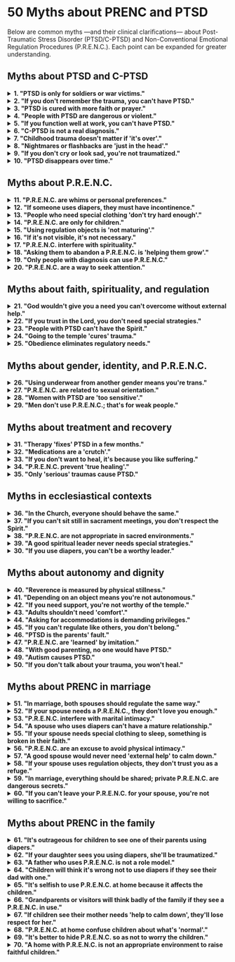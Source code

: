 # 50 Myths about PRENC and PTSD

Below are common myths —and their clinical clarifications— about Post-Traumatic Stress Disorder (PTSD/C-PTSD) and Non-Conventional Emotional Regulation Procedures (P.R.E.N.C.). Each point can be expanded for greater understanding.

## Myths about PTSD and C-PTSD
<details>
<summary><strong>1. "PTSD is only for soldiers or war victims."</strong></summary>
<p><strong>Reality:</strong> PTSD can arise after any traumatic event (abuse, neglect, accidents, domestic violence).<br><strong>Risk:</strong> Invisibilizes civilian suffering, especially women and children.</p>
</details>

<details>
<summary><strong>2. "If you don't remember the trauma, you can't have PTSD."</strong></summary>
<p><strong>Reality:</strong> Dissociative amnesia is a common symptom of C-PTSD. The body remembers even if the mind doesn't.<br><strong>Risk:</strong> Support is denied to those without "narrative evidence".</p>
</details>

<details>
<summary><strong>3. "PTSD is cured with more faith or prayer."</strong></summary>
<p><strong>Reality:</strong> Trauma alters brain circuits; faith can accompany, but doesn't substitute neurological regulation.<br><strong>Risk:</strong> Blames the person for "not praying enough".</p>
</details>

<details>
<summary><strong>4. "People with PTSD are dangerous or violent."</strong></summary>
<p><strong>Reality:</strong> Most freeze or withdraw; aggression is rare and usually defensive.<br><strong>Risk:</strong> Stigmatization and social exclusion.</p>
</details>

<details>
<summary><strong>5. "If you function well at work, you can't have PTSD."</strong></summary>
<p><strong>Reality:</strong> Many people "function" at high emotional cost (exhaustion, dissociation).<br><strong>Risk:</strong> The severity of internal suffering is denied.</p>
</details>

<details>
<summary><strong>6. "C-PTSD is not a real diagnosis."</strong></summary>
<p><strong>Reality:</strong> Although not in DSM-5 (USA), it is in ICD-11 (WHO) and is widely recognized clinically.<br><strong>Risk:</strong> Invalidates the experience of those who suffered prolonged trauma.</p>
</details>

<details>
<summary><strong>7. "Childhood trauma doesn't matter if 'it's over'."</strong></summary>
<p><strong>Reality:</strong> Early trauma reconfigures the developing brain. Its effects are lasting without intervention.<br><strong>Risk:</strong> Minimizes the impact of childhood helplessness.</p>
</details>

<details>
<summary><strong>8. "Nightmares or flashbacks are 'just in the head'."</strong></summary>
<p><strong>Reality:</strong> They are real physiological responses, with activation of the autonomic nervous system.<br><strong>Risk:</strong> Discredits the sensory experience of trauma.</p>
</details>

<details>
<summary><strong>9. "If you don't cry or look sad, you're not traumatized."</strong></summary>
<p><strong>Reality:</strong> Affective anesthesia is a common symptom of PTSD.<br><strong>Risk:</strong> Confuses disconnection with indifference.</p>
</details>

<details>
<summary><strong>10. "PTSD disappears over time."</strong></summary>
<p><strong>Reality:</strong> Without treatment, it can become chronic or worsen.<br><strong>Risk:</strong> Delays seeking help.</p>
</details>

## Myths about P.R.E.N.C.
<details>
<summary><strong>11. "P.R.E.N.C. are whims or personal preferences."</strong></summary>
<p><strong>Reality:</strong> They are neurologically grounded adaptive strategies.<br><strong>Risk:</strong> Reasonable accommodations are denied.</p>
</details>

<details>
<summary><strong>12. "If someone uses diapers, they must have incontinence."</strong></summary>
<p><strong>Reality:</strong> They can be used for tactile containment, not physiological function.<br><strong>Risk:</strong> Unnecessary humiliation and shame.</p>
</details>

<details>
<summary><strong>13. "People who need special clothing 'don't try hard enough'."</strong></summary>
<p><strong>Reality:</strong> Sensory overload is real and exhausting.<br><strong>Risk:</strong> Need is interpreted as laziness.</p>
</details>

<details>
<summary><strong>14. "P.R.E.N.C. are only for children."</strong></summary>
<p><strong>Reality:</strong> Regulatory needs persist in adulthood, especially after complex trauma.<br><strong>Risk:</strong> Support is denied to adults with legitimate needs.</p>
</details>

<details>
<summary><strong>15. "Using regulation objects is 'not maturing'."</strong></summary>
<p><strong>Reality:</strong> Maturity includes knowing what you need to function with dignity.<br><strong>Risk:</strong> Self-regulation is pathologized.</p>
</details>

<details>
<summary><strong>16. "If it's not visible, it's not necessary."</strong></summary>
<p><strong>Reality:</strong> Many P.R.E.N.C. are discrete (underwear, accessories).<br><strong>Risk:</strong> "Visible normality" is demanded as a condition of belonging.</p>
</details>

<details>
<summary><strong>17. "P.R.E.N.C. interfere with spirituality."</strong></summary>
<p><strong>Reality:</strong> They allow greater bodily presence, which facilitates spiritual connection.<br><strong>Risk:</strong> Those who regulate in non-conventional ways are excluded.</p>
</details>

<details>
<summary><strong>18. "Asking them to abandon a P.R.E.N.C. is 'helping them grow'."</strong></summary>
<p><strong>Reality:</strong> Can cause emotional collapse or dissociation.<br><strong>Risk:</strong> Psychological harm and spiritual distancing.</p>
</details>

<details>
<summary><strong>19. "Only people with diagnosis can use P.R.E.N.C."</strong></summary>
<p><strong>Reality:</strong> Many don't have access to diagnosis, but their needs are real.<br><strong>Risk:</strong> Support is conditioned on formal clinical status.</p>
</details>

<details>
<summary><strong>20. "P.R.E.N.C. are a way to seek attention."</strong></summary>
<p><strong>Reality:</strong> Most are used privately or discretely.<br><strong>Risk:</strong> Regulatory intention is discredited.</p>
</details>

## Myths about faith, spirituality, and regulation
<details>
<summary><strong>21. "God wouldn't give you a need you can't overcome without external help."</strong></summary>
<p><strong>Reality:</strong> God gives gifts, including therapists, science, and bodily strategies.<br><strong>Risk:</strong> Help is rejected as "lack of faith".</p>
</details>

<details>
<summary><strong>22. "If you trust in the Lord, you don't need special strategies."</strong></summary>
<p><strong>Reality:</strong> Faith and neuroscience are not mutually exclusive.<br><strong>Risk:</strong> Person is blamed for "depending on earthly things".</p>
</details>

<details>
<summary><strong>23. "People with PTSD can't have the Spirit."</strong></summary>
<p><strong>Reality:</strong> The Spirit can touch any child of God, regardless of their neurological state.<br><strong>Risk:</strong> Spiritual agency is denied.</p>
</details>

<details>
<summary><strong>24. "Going to the temple 'cures' trauma."</strong></summary>
<p><strong>Reality:</strong> The temple is sacred, but doesn't substitute trauma-focused therapy.<br><strong>Risk:</strong> Guilt is generated for "not healing in the temple".</p>
</details>

<details>
<summary><strong>25. "Obedience eliminates regulatory needs."</strong></summary>
<p><strong>Reality:</strong> Obedience doesn't reconfigure brain circuits damaged by trauma.<br><strong>Risk:</strong> Holiness is confused with neurological normality.</p>
</details>

## Myths about gender, identity, and P.R.E.N.C.
<details>
<summary><strong>26. "Using underwear from another gender means you're trans."</strong></summary>
<p><strong>Reality:</strong> It can be for texture, not identity.<br><strong>Risk:</strong> Serious clinical confusion and relational harm.</p>
</details>

<details>
<summary><strong>27. "P.R.E.N.C. are related to sexual orientation."</strong></summary>
<p><strong>Reality:</strong> They are neurological responses, not expressions of sexual identity.<br><strong>Risk:</strong> Double stigmatization.</p>
</details>

<details>
<summary><strong>28. "Women with PTSD are 'too sensitive'."</strong></summary>
<p><strong>Reality:</strong> Sensitivity is an adaptive response to danger.<br><strong>Risk:</strong> Gender trauma is minimized.</p>
</details>

<details>
<summary><strong>29. "Men don't use P.R.E.N.C.; that's for weak people."</strong></summary>
<p><strong>Reality:</strong> Men also have regulatory needs, but hide them due to stigma.<br><strong>Risk:</strong> Isolation and suicide.</p>
</details>

## Myths about treatment and recovery
<details>
<summary><strong>31. "Therapy 'fixes' PTSD in a few months."</strong></summary>
<p><strong>Reality:</strong> Healing from complex trauma takes years and isn't always linear.<br><strong>Risk:</strong> Frustration and treatment abandonment.</p>
</details>

<details>
<summary><strong>32. "Medications are a 'crutch'."</strong></summary>
<p><strong>Reality:</strong> They can restore the neurochemical balance necessary for therapy.<br><strong>Risk:</strong> Effective treatment is rejected.</p>
</details>

<details>
<summary><strong>33. "If you don't want to heal, it's because you like suffering."</strong></summary>
<p><strong>Reality:</strong> Fear of healing (due to loss of identity, etc.) is common in C-PTSD.<br><strong>Risk:</strong> Guilt and abandonment.</p>
</details>

<details>
<summary><strong>34. "P.R.E.N.C. prevent 'true healing'."</strong></summary>
<p><strong>Reality:</strong> They are bridges to regulation, not obstacles.<br><strong>Risk:</strong> Premature renunciation is forced.</p>
</details>

<details>
<summary><strong>35. "Only 'serious' traumas cause PTSD."</strong></summary>
<p><strong>Reality:</strong> Subjective perception of threat is what counts, not "objective severity".<br><strong>Risk:</strong> Neglect or chronic humiliation traumas are invalidated.</p>
</details>

## Myths in ecclesiastical contexts
<details>
<summary><strong>36. "In the Church, everyone should behave the same."</strong></summary>
<p><strong>Reality:</strong> Neurological diversity is part of God's plan.<br><strong>Risk:</strong> Forced homogenization that excludes.</p>
</details>

<details>
<summary><strong>37. "If you can't sit still in sacrament meetings, you don't respect the Spirit."</strong></summary>
<p><strong>Reality:</strong> Movement can be necessary sensory regulation.<br><strong>Risk:</strong> Public correction that humiliates.</p>
</details>

<details>
<summary><strong>38. "P.R.E.N.C. are not appropriate in sacred environments."</strong></summary>
<p><strong>Reality:</strong> Holiness includes compassion for real needs.<br><strong>Risk:</strong> Appearance is prioritized over inclusion.</p>
</details>

<details>
<summary><strong>39. "A good spiritual leader never needs special strategies."</strong></summary>
<p><strong>Reality:</strong> Leaders are also human with neurological needs.<br><strong>Risk:</strong> Hypocrisy and exhaustion.</p>
</details>

<details>
<summary><strong>30. "If you use diapers, you can't be a worthy leader."</strong></summary>
<p><strong>Reality:</strong> Dignity doesn't depend on sensory regulation.<br><strong>Risk:</strong> Callings are excluded based on prejudice.</p>
</details>

## Myths about autonomy and dignity
<details>
<summary><strong>40. "Reverence is measured by physical stillness."</strong></summary>
<p><strong>Reality:</strong> Reverence is of the heart, not the body.<br><strong>Risk:</strong> Expression is confused with intention.</p>
</details>

<details>
<summary><strong>41. "Depending on an object means you're not autonomous."</strong></summary>
<p><strong>Reality:</strong> Autonomy includes choosing your regulation tools.<br><strong>Risk:</strong> Personal agency is denied.</p>
</details>

<details>
<summary><strong>42. "If you need support, you're not worthy of the temple."</strong></summary>
<p><strong>Reality:</strong> Temple worthiness is based on the heart, not neurological functionality.<br><strong>Risk:</strong> Unjust spiritual barriers.</p>
</details>

<details>
<summary><strong>43. "Adults shouldn't need 'comfort'."</strong></summary>
<p><strong>Reality:</strong> Bodily comfort is a basic human need.<br><strong>Risk:</strong> Vulnerability is pathologized.</p>
</details>

<details>
<summary><strong>44. "Asking for accommodations is demanding privileges."</strong></summary>
<p><strong>Reality:</strong> It's asking for equity, not advantage.<br><strong>Risk:</strong> Community resentment.</p>
</details>

<details>
<summary><strong>45. "If you can't regulate like others, you don't belong."</strong></summary>
<p><strong>Reality:</strong> Belonging isn't earned by conformity.<br><strong>Risk:</strong> Isolation and loss of faith.</p>
</details>

<details>
<summary><strong>46. "PTSD is the parents' fault."</strong></summary>
<p><strong>Reality:</strong> Trauma can occur outside the home; it's not always preventable.<br><strong>Risk:</strong> Unnecessary parental guilt.</p>
</details>

<details>
<summary><strong>47. "P.R.E.N.C. are 'learned' by imitation."</strong></summary>
<p><strong>Reality:</strong> They arise from internal needs, not modeling.<br><strong>Risk:</strong> Their neurological root is minimized.</p>
</details>

<details>
<summary><strong>48. "With good parenting, no one would have PTSD."</strong></summary>
<p><strong>Reality:</strong> Trauma can come from outside the home (school, community, disasters).<br><strong>Risk:</strong> Damaging idealization of the family.</p>
</details>

<details>
<summary><strong>49. "Autism causes PTSD."</strong></summary>
<p><strong>Reality:</strong> Autism increases vulnerability to trauma, but doesn't cause it.<br><strong>Risk:</strong> Diagnostic confusion.</p>
</details>

<details>
<summary><strong>50. "If you don't talk about your trauma, you won't heal."</strong></summary>
<p><strong>Reality:</strong> Some heal through the body, art, or silence.<br><strong>Risk:</strong> A single healing path is imposed.</p>
</details>

## Myths about PRENC in marriage

<details>
<summary><strong>51. "In marriage, both spouses should regulate the same way."</strong></summary>
<p><strong>Reality:</strong> Each person has a unique nervous system; what regulates one may not work —or even harm— the other.<br><strong>Risk:</strong> A "normality" standard is imposed that invalidates one spouse's legitimate needs.</p>
</details>

<details>
<summary><strong>52. "If your spouse needs a P.R.E.N.C., they don't love you enough."</strong></summary>
<p><strong>Reality:</strong> The need for regulation is not related to love, but to nervous system physiology after trauma or neurodivergence.<br><strong>Risk:</strong> Need is confused with rejection, generating emotional insecurity.</p>
</details>

<details>
<summary><strong>53. "P.R.E.N.C. interfere with marital intimacy."</strong></summary>
<p><strong>Reality:</strong> Many P.R.E.N.C. allow the person to be more present and secure, which can improve intimate connection.<br><strong>Risk:</strong> Regulation is assumed to be an obstacle, when it can actually be a bridge.</p>
</details>

<details>
<summary><strong>54. "A spouse who uses diapers can't have a mature relationship."</strong></summary>
<p><strong>Reality:</strong> Symbolic use of diapers (without physiological function) can be a legitimate self-regulation strategy after helplessness trauma.<br><strong>Risk:</strong> Marital maturity is judged by external standards, not by bond quality.</p>
</details>

<details>
<summary><strong>55. "If your spouse needs special clothing to sleep, something is broken in their faith."</strong></summary>
<p><strong>Reality:</strong> Faith and somatic regulation coexist; one doesn't cancel the other.<br><strong>Risk:</strong> A neurological need is spiritualized, generating unnecessary guilt.</p>
</details>

<details>
<summary><strong>56. "P.R.E.N.C. are an excuse to avoid physical intimacy."</strong></summary>
<p><strong>Reality:</strong> In many cases, P.R.E.N.C. allow the person to feel safe to participate in intimacy.<br><strong>Risk:</strong> Need is interpreted as rejection, damaging marital trust.</p>
</details>

<details>
<summary><strong>57. "A good spouse would never need 'external help' to calm down."</strong></summary>
<p><strong>Reality:</strong> Self-regulation isn't always possible after complex trauma; P.R.E.N.C. are autonomy tools, not dependency.<br><strong>Risk:</strong> Self-sufficiency is idealized, ignoring the reality of neurological damage.</p>
</details>

<details>
<summary><strong>58. "If your spouse uses regulation objects, they don't trust you as a refuge."</strong></summary>
<p><strong>Reality:</strong> P.R.E.N.C. don't replace the spouse; they complement human support when the nervous system is in alarm.<br><strong>Risk:</strong> A physiological need is taken as personal offense.</p>
</details>

<details>
<summary><strong>59. "In marriage, everything should be shared; private P.R.E.N.C. are dangerous secrets."</strong></summary>
<p><strong>Reality:</strong> Some P.R.E.N.C. are intimate by nature (like regulatory underwear) and don't imply concealment, but personal dignity.<br><strong>Risk:</strong> Privacy is confused with lack of transparency.</p>
</details>

<details>
<summary><strong>60. "If you can't leave your P.R.E.N.C. for your spouse, you're not willing to sacrifice."</strong></summary>
<p><strong>Reality:</strong> Asking someone to abandon an essential regulatory strategy is not an act of love, but a demand that can cause emotional collapse.<br><strong>Risk:</strong> The concept of sacrifice is distorted, turning it into coercion.</p>
</details>

## Myths about PRENC in the family

<details>
<summary><strong>61. "It's outrageous for children to see one of their parents using diapers."</strong></summary>
<p><strong>Reality:</strong> If explained with simplicity and dignity ("this helps me calm down, like you like your blanket"), children learn empathy, neurological diversity, and respect for others' needs.<br><strong>Risk:</strong> Unnecessary shame is transmitted and an opportunity to teach compassion is hidden.</p>
</details>

<details>
<summary><strong>62. "If your daughter sees you using diapers, she'll be traumatized."</strong></summary>
<p><strong>Reality:</strong> Children don't get "traumatized" by seeing human needs regulated calmly; they get traumatized by fear, violence, or emotional incoherence.<br><strong>Risk:</strong> Adult stigma is projected onto childhood innocence.</p>
</details>

<details>
<summary><strong>63. "A father who uses P.R.E.N.C. is not a role model."</strong></summary>
<p><strong>Reality:</strong> Modeling self-regulation, self-care, and emotional honesty is one of the best lessons a father can give.<br><strong>Risk:</strong> "Normality" is confused with moral integrity.</p>
</details>

<details>
<summary><strong>64. "Children will think it's wrong not to use diapers if they see their dad with one."</strong></summary>
<p><strong>Reality:</strong> Children understand contextual differences ("this is for dad, you don't need it"). Confusion only arises if presented with shame or secrecy.<br><strong>Risk:</strong> Children's capacity to understand functional diversity is underestimated.</p>
</details>

<details>
<summary><strong>65. "It's selfish to use P.R.E.N.C. at home because it affects the children."</strong></summary>
<p><strong>Reality:</strong> An emotionally regulated father is more present, patient, and available for their children. Taking care of yourself isn't selfishness, it's parental responsibility.<br><strong>Risk:</strong> The caregiver is blamed for prioritizing their stability, which can lead to exhaustion.</p>
</details>

<details>
<summary><strong>66. "Grandparents or visitors will think badly of the family if they see a P.R.E.N.C. in use."</strong></summary>
<p><strong>Reality:</strong> Others' perception shouldn't dictate the internal health of the home. A family that cares for itself with dignity teaches more than one that pretends perfection.<br><strong>Risk:</strong> Social appearance is prioritized over real well-being.</p>
</details>

<details>
<summary><strong>67. "If children see their mother needs 'help to calm down', they'll lose respect for her."</strong></summary>
<p><strong>Reality:</strong> Children respect authenticity, not invulnerability. Seeing a parent handle their emotions with healthy tools fosters security.<br><strong>Risk:</strong> The myth of the "perfect parent" who never needs support is perpetuated.</p>
</details>

<details>
<summary><strong>68. "P.R.E.N.C. at home confuse children about what's 'normal'."</strong></summary>
<p><strong>Reality:</strong> Real life includes diversity. Children who grow up in inclusive homes develop greater empathy, cognitive flexibility, and resilience.<br><strong>Risk:</strong> An illusion of normality that doesn't exist outside the home is protected.</p>
</details>

<details>
<summary><strong>69. "It's better to hide P.R.E.N.C. so as not to worry the children."</strong></summary>
<p><strong>Reality:</strong> Secrecy generates anxiety; calm transparency generates security. Children perceive stress even when nothing is said to them.<br><strong>Risk:</strong> A non-verbal tension environment is created that children internalize as guilt or danger.</p>
</details>

<details>
<summary><strong>70. "A home with P.R.E.N.C. is not an appropriate environment to raise faithful children."</strong></summary>
<p><strong>Reality:</strong> A home where the Gospel is lived with authenticity —including compassion for one's own needs— is a seedbed of genuine faith.<br><strong>Risk:</strong> Holiness is equated with the absence of human needs, contradicting Christ's example, who healed bodies and souls.</p>
</details>
